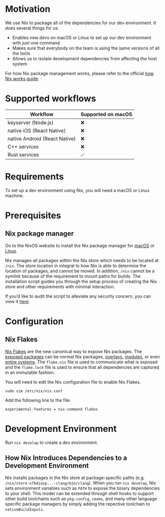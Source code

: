 # Motivation

We use Nix to package all of the dependencies for our dev environment. It does several things for us:

- Enables new devs on macOS or Linux to set up our dev environment with just one command
- Makes sure that everybody on the team is using the same versions of all the tools
- Allows us to isolate development dependencies from affecting the host system

For how Nix package management works, please refer to the official [how Nix works guide](https://nixos.org/guides/how-nix-works.html).

# Supported workflows

| Workflow                      | Supported on macOS |
| ----------------------------- | ------------------- 
| keyserver (Node.js)           | ❌                 |
| native iOS (React Native)     | ❌                 |
| native Android (React Native) | ❌                 |
| C++ services                  | ❌                 |
| Rust services                 | ✅                 |

# Requirements

To set up a dev environment using Nix, you will need a macOS or Linux machine.

# Prerequisites

## Nix package manager

Go to the NixOS website to install the Nix package manager for [macOS](https://nixos.org/download.html#nix-install-macos) or [Linux](https://nixos.org/download.html).

Nix manages all packages within the Nix store which needs to be located at `/nix`. The store location in integral to how Nix is able to determine the location of packages, and cannot be moved. In addition, `/nix` cannot be a symlink because of the requirement to mount paths for builds. The installation script guides you through the setup process of creating the Nix store and other requirements with minimal interaction.

If you’d like to audit the script to alleviate any security concern, you can view it [here](https://nixos.org/nix/install).

# Configuration

## Nix Flakes

[Nix Flakes](https://nixos.wiki/wiki/Flakes) are the new canonical way to expose Nix packages. The [exposed packages](https://nixos.wiki/wiki/Flakes#Output_schema) can be normal Nix packages, [overlays](https://nixos.wiki/wiki/Overlays), [modules](https://nixos.wiki/wiki/Module), or even [entire systems](https://nixos.wiki/wiki/Flakes#Using_nix_flakes_with_NixOS). The `flake.nix` file is used to communicate what is exposed and the `flake.lock` file is used to ensure that all dependencies are captured in an immutable fashion.

You will need to edit the Nix configuration file to enable Nix Flakes.

```
sudo vim /etc/nix/nix.conf
```

Add the following line to the file:

```
experimental-features = nix-command flakes
```

# Development Environment

Run `nix develop` to create a dev environment.

## How Nix Introduces Dependencies to a Development Environment

Nix installs packages in the Nix store at package-specific paths (e.g. `/nix/store-x7kdiasp...-clang/bin/clang`). When you run `nix develop`, Nix sets environment variables such as `PATH` to expose the binary dependencies to your shell. This model can be extended through shell hooks to support other build toolchains such as `pkg-config`, `cmake`, and many other language specific package managers by simply adding the repective toolchain to `nativeBuildInputs`.
